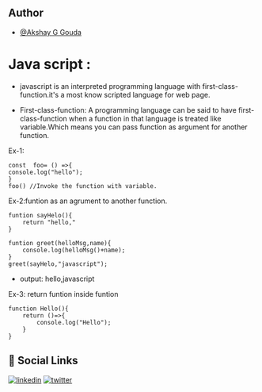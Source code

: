 ## Author

- [@Akshay G Gouda](https://github.com/akshaygouda0707)


# Java script :

* javascript is an interpreted programming language with first-class-function.it's a most know scripted language for web page.

* First-class-function: A programming language can be said to have first-class-function when a function in that language is treated like variable.Which means you can pass function as argument for another function.

Ex-1:

```
const  foo= () =>{
console.log("hello");
}
foo() //Invoke the function with variable.
```

Ex-2:funtion as an agrument to another function.
```
funtion sayHelo(){
    return "hello,"
}
```
```
funtion greet(helloMsg,name){
    console.log(helloMsg()+name);
}
greet(sayHelo,"javascript");
```
* output: hello,javascript


Ex-3: return funtion inside funtion
```
function Hello(){
    return ()=>{
        console.log("Hello");
    }
}
```



## 🔗 Social Links
[![linkedin](https://img.shields.io/badge/linkedin-0A66C2?style=for-the-badge&logo=linkedin&logoColor=white)](https://www.linkedin.com/in/akshay-g-gouda-1bb424202)
[![twitter](https://img.shields.io/badge/twitter-1DA1F2?style=for-the-badge&logo=twitter&logoColor=white)](https://twitter.com/Akshayg77841279)
